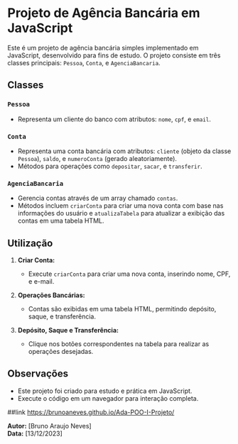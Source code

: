 # Projeto de Agência Bancária em JavaScript

Este é um projeto de agência bancária simples implementado em JavaScript, desenvolvido para fins de estudo. O projeto consiste em três classes principais: `Pessoa`, `Conta`, e `AgenciaBancaria`.

## Classes

### `Pessoa`
- Representa um cliente do banco com atributos: `nome`, `cpf`, e `email`.

### `Conta`
- Representa uma conta bancária com atributos: `cliente` (objeto da classe `Pessoa`), `saldo`, e `numeroConta` (gerado aleatoriamente).
- Métodos para operações como `depositar`, `sacar`, e `transferir`.

### `AgenciaBancaria`
- Gerencia contas através de um array chamado `contas`.
- Métodos incluem `criarConta` para criar uma nova conta com base nas informações do usuário e `atualizaTabela` para atualizar a exibição das contas em uma tabela HTML.

## Utilização

1. **Criar Conta:**
   - Execute `criarConta` para criar uma nova conta, inserindo nome, CPF, e e-mail.

2. **Operações Bancárias:**
   - Contas são exibidas em uma tabela HTML, permitindo depósito, saque, e transferência.

3. **Depósito, Saque e Transferência:**
   - Clique nos botões correspondentes na tabela para realizar as operações desejadas.

## Observações
- Este projeto foi criado para estudo e prática em JavaScript.
- Execute o código em um navegador para interação completa.

##link https://brunoaneves.github.io/Ada-POO-I-Projeto/

**Autor:** [Bruno Araujo Neves]  
**Data:** [13/12/2023]
